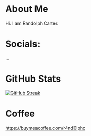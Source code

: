 # About Me
Hi. I am Randolph Carter.

# Socials:
...

# GitHub Stats
[![GitHub Streak](http://github-readme-streak-stats.herokuapp.com?user=r4nd0lph-c&theme=vue&hide_border=true&date_format=M%20j%5B%2C%20Y%5D)](https://git.io/streak-stats)

# Coffee
https://buymeacoffee.com/r4nd0lphc
